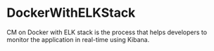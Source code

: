 # DockerWithELKStack
CM on Docker with ELK stack is the process that helps developers to monitor the application in real-time using Kibana.
